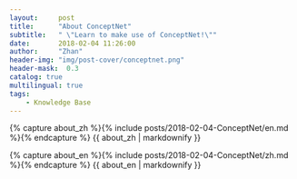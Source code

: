 ```yaml
---
layout:     post
title:      "About ConceptNet"
subtitle:   " \"Learn to make use of ConceptNet!\""
date:       2018-02-04 11:26:00
author:     "Zhan"
header-img: "img/post-cover/conceptnet.png"
header-mask:  0.3
catalog: true
multilingual: true
tags:
    - Knowledge Base
---
```


<!-- Chinese Version -->
<div class="zh post-container">

{% capture about_zh %}{% include posts/2018-02-04-ConceptNet/en.md %}{% endcapture %}
{{ about_zh | markdownify }}

</div>

<!-- English Version -->
<div class="en post-container">

{% capture about_en %}{% include posts/2018-02-04-ConceptNet/zh.md %}{% endcapture %}
{{ about_en | markdownify }}

</div>

